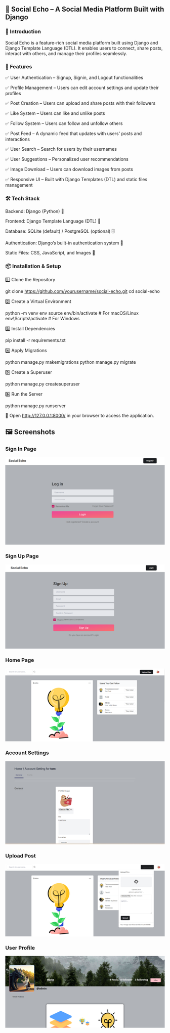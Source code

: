## 📢 Social Echo – A Social Media Platform Built with Django

### 🚀 Introduction

Social Echo is a feature-rich social media platform built using Django and Django Template Language (DTL). It enables users to connect, share posts, interact with others, and manage their profiles seamlessly.

### 📌 Features

✅ User Authentication – Signup, Signin, and Logout functionalities

✅ Profile Management – Users can edit account settings and update their profiles

✅ Post Creation – Users can upload and share posts with their followers

✅ Like System – Users can like and unlike posts

✅ Follow System – Users can follow and unfollow others

✅ Post Feed – A dynamic feed that updates with users' posts and interactions

✅ User Search – Search for users by their usernames

✅ User Suggestions – Personalized user recommendations

✅ Image Download – Users can download images from posts

✅ Responsive UI – Built with Django Templates (DTL) and static files management

### 🛠️ Tech Stack

Backend: Django (Python) 🐍

Frontend: Django Template Language (DTL) 🎨

Database: SQLite (default) / PostgreSQL (optional) 🗄️

Authentication: Django’s built-in authentication system 🔑

Static Files: CSS, JavaScript, and Images 📂

### 📦 Installation & Setup

1️⃣ Clone the Repository

git clone https://github.com/yourusername/social-echo.git
cd social-echo

2️⃣ Create a Virtual Environment

python -m venv env
source env/bin/activate  # For macOS/Linux
env\Scripts\activate     # For Windows

3️⃣ Install Dependencies

pip install -r requirements.txt

4️⃣ Apply Migrations

python manage.py makemigrations
python manage.py migrate

5️⃣ Create a Superuser

python manage.py createsuperuser

6️⃣ Run the Server

python manage.py runserver

🔗 Open http://127.0.0.1:8000/ in your browser to access the application.


## 🖼️ Screenshots

### Sign In Page  
![Sign In](signin_page.png)

### Sign Up Page  
![Sign Up](signup_page.png)

### Home Page  
![Home](home_page.png)

### Account Settings  
![Account Settings](account_setting_page.png)

### Upload Post  
![Upload Post](upload_post.png)

### User Profile  
![User Profile](user_profile_page.png)




